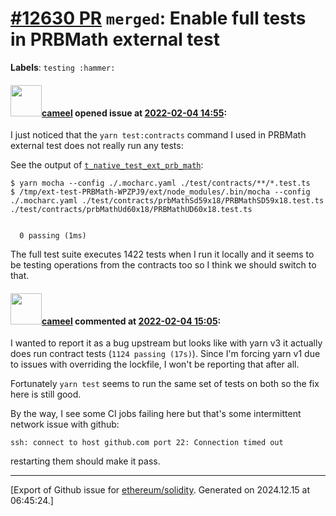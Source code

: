 # [\#12630 PR](https://github.com/ethereum/solidity/pull/12630) `merged`: Enable full tests in PRBMath external test
**Labels**: `testing :hammer:`


#### <img src="https://avatars.githubusercontent.com/u/137030?v=4" width="50">[cameel](https://github.com/cameel) opened issue at [2022-02-04 14:55](https://github.com/ethereum/solidity/pull/12630):

I just noticed that the `yarn test:contracts` command I used in PRBMath external test does not really run any tests:

See the output of [`t_native_test_ext_prb_math`](https://app.circleci.com/pipelines/github/ethereum/solidity/21988/workflows/5e4223ec-363b-4d67-9d1b-0970d898cb52/jobs/964219/parallel-runs/1):
```
$ yarn mocha --config ./.mocharc.yaml ./test/contracts/**/*.test.ts
$ /tmp/ext-test-PRBMath-WPZPJ9/ext/node_modules/.bin/mocha --config ./.mocharc.yaml ./test/contracts/prbMathSd59x18/PRBMathSD59x18.test.ts ./test/contracts/prbMathUd60x18/PRBMathUD60x18.test.ts


  0 passing (1ms)
```

The full test suite executes 1422 tests when I run it locally and it seems to be testing operations from the contracts too so I think we should switch to that.

#### <img src="https://avatars.githubusercontent.com/u/137030?v=4" width="50">[cameel](https://github.com/cameel) commented at [2022-02-04 15:05](https://github.com/ethereum/solidity/pull/12630#issuecomment-1030070971):

I wanted to report it as a bug upstream but looks like with yarn v3 it actually does run contract tests (`1124 passing (17s)`). Since I'm forcing yarn v1 due to issues with overriding the lockfile, I won't be reporting that after all.

Fortunately `yarn test` seems to run the same set of tests on both so the fix here is still good.

By the way, I see some CI jobs failing here but that's some intermittent network issue with github:
```
ssh: connect to host github.com port 22: Connection timed out
```
restarting them should make it pass.


-------------------------------------------------------------------------------



[Export of Github issue for [ethereum/solidity](https://github.com/ethereum/solidity). Generated on 2024.12.15 at 06:45:24.]
